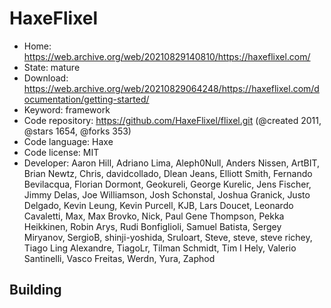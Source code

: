 # HaxeFlixel

- Home: https://web.archive.org/web/20210829140810/https://haxeflixel.com/
- State: mature
- Download: https://web.archive.org/web/20210829064248/https://haxeflixel.com/documentation/getting-started/
- Keyword: framework
- Code repository: https://github.com/HaxeFlixel/flixel.git (@created 2011, @stars 1654, @forks 353)
- Code language: Haxe
- Code license: MIT
- Developer: Aaron Hill, Adriano Lima, Aleph0Null, Anders Nissen, ArtBIT, Brian Newtz, Chris, davidcollado, Dlean Jeans, Elliott Smith, Fernando Bevilacqua, Florian Dormont, Geokureli, George Kurelic, Jens Fischer, Jimmy Delas, Joe Williamson, Josh Schonstal, Joshua Granick, Justo Delgado, Kevin Leung, Kevin Purcell, KJB, Lars Doucet, Leonardo Cavaletti, Max, Max Brovko, Nick, Paul Gene Thompson, Pekka Heikkinen, Robin Arys, Rudi Bonfiglioli, Samuel Batista, Sergey Miryanov, SergioB, shinji-yoshida, Sruloart, Steve, steve, steve richey, Tiago Ling Alexandre, TiagoLr, Tilman Schmidt, Tim I Hely, Valerio Santinelli, Vasco Freitas, Werdn, Yura, Zaphod

## Building


